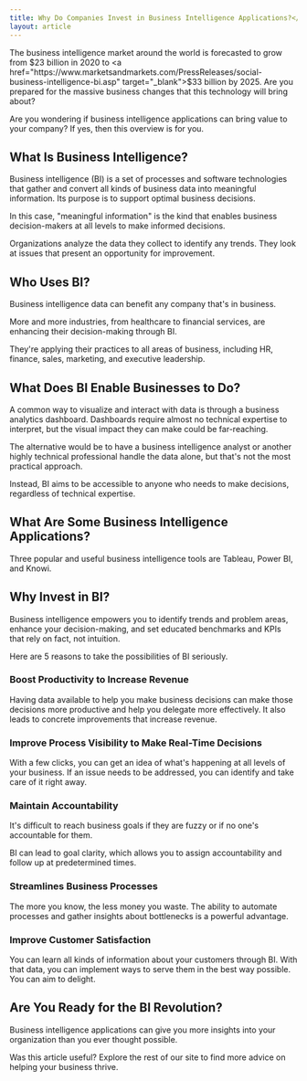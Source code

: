 ```yaml
---
title: Why Do Companies Invest in Business Intelligence Applications?</h1>
layout: article
---
```


The business intelligence market around the world is forecasted to grow from $23 billion in 2020 to <a href="https://www.marketsandmarkets.com/PressReleases/social-business-intelligence-bi.asp" target="_blank">$33 billion by 2025</a>. Are you prepared for the massive business changes that this technology will bring about?

Are you wondering if business intelligence applications can bring value to your company? If yes, then this overview is for you.

## What Is Business Intelligence?

Business intelligence (BI) is a set of processes and software technologies that gather and convert all kinds of business data into meaningful information. Its purpose is to support optimal business decisions.

In this case, "meaningful information" is the kind that enables business decision-makers at all levels to make informed decisions.

Organizations analyze the data they collect to identify any trends. They look at issues that present an opportunity for improvement.

## Who Uses BI?

Business intelligence data can benefit any company that's in business.

More and more industries, from healthcare to financial services, are enhancing their decision-making through BI.

They're applying their practices to all areas of business, including HR, finance, sales, marketing, and executive leadership.

## What Does BI Enable Businesses to Do?

A common way to visualize and interact with data is through a business analytics dashboard. Dashboards require almost no technical expertise to interpret, but the visual impact they can make could be far-reaching.

The alternative would be to have a business intelligence analyst or another highly technical professional handle the data alone, but that's not the most practical approach.

Instead, BI aims to be accessible to anyone who needs to make decisions, regardless of technical expertise.

## What Are Some Business Intelligence Applications?

Three popular and useful business intelligence tools are Tableau, Power BI, and Knowi.

## Why Invest in BI?

Business intelligence empowers you to identify trends and problem areas, enhance your decision-making, and set educated benchmarks and KPIs that rely on fact, not intuition.

Here are 5 reasons to take the possibilities of BI seriously.

### Boost Productivity to Increase Revenue

Having data available to help you make business decisions can make those decisions more productive and help you delegate more effectively. It also leads to concrete improvements that increase revenue.

### Improve Process Visibility to Make Real-Time Decisions

With a few clicks, you can get an idea of what's happening at all levels of your business. If an issue needs to be addressed, you can identify and take care of it right away.

### Maintain Accountability

It's difficult to reach business goals if they are fuzzy or if no one's accountable for them.

BI can lead to goal clarity, which allows you to assign accountability and follow up at predetermined times.

### Streamlines Business Processes

The more you know, the less money you waste. The ability to automate processes and gather insights about bottlenecks is a powerful advantage.

### Improve Customer Satisfaction

You can learn all kinds of information about your customers through BI. With that data, you can implement ways to serve them in the best way possible. You can aim to delight.

## Are You Ready for the BI Revolution?

Business intelligence applications can give you more insights into your organization than you ever thought possible.

Was this article useful? Explore the rest of our site to find more advice on helping your business thrive.
